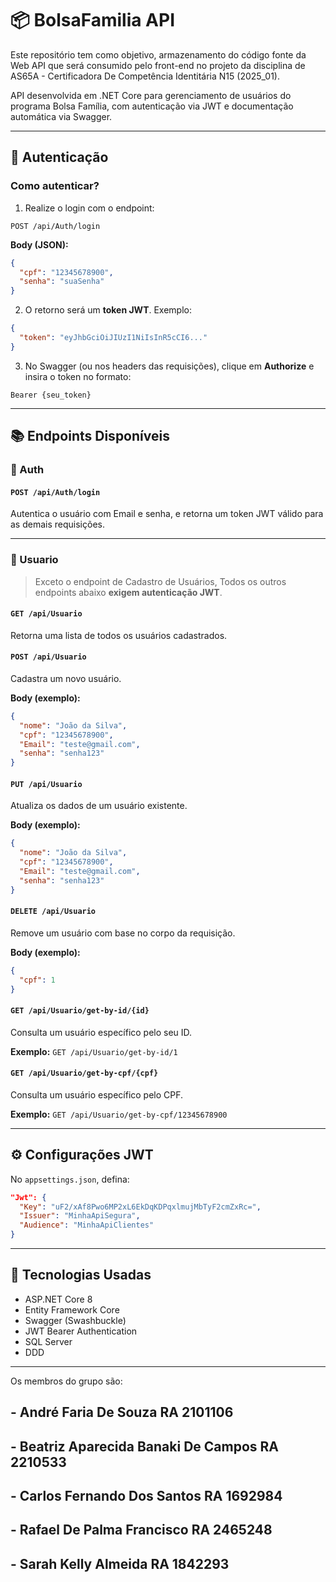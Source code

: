 # 📦 BolsaFamilia API

Este repositório tem como objetivo, armazenamento do código fonte da Web API que será consumido pelo front-end no projeto da disciplina de AS65A - Certificadora De Competência Identitária N15 (2025_01).

API desenvolvida em .NET Core para gerenciamento de usuários do programa Bolsa Família, com autenticação via JWT e documentação automática via Swagger.

---
## 🔐 Autenticação

### Como autenticar?

1. Realize o login com o endpoint:

```
POST /api/Auth/login
```

**Body (JSON):**

```json
{
  "cpf": "12345678900",
  "senha": "suaSenha"
}
```

2. O retorno será um **token JWT**. Exemplo:

```json
{
  "token": "eyJhbGciOiJIUzI1NiIsInR5cCI6..."
}
```

3. No Swagger (ou nos headers das requisições), clique em **Authorize** e insira o token no formato:

```
Bearer {seu_token}
```

---

## 📚 Endpoints Disponíveis

### 🔐 Auth

#### `POST /api/Auth/login`

Autentica o usuário com Email e senha, e retorna um token JWT válido para as demais requisições.

---

### 👤 Usuario

> Exceto o endpoint de Cadastro de Usuários, Todos os outros endpoints abaixo **exigem autenticação JWT**.

#### `GET /api/Usuario`

Retorna uma lista de todos os usuários cadastrados.

#### `POST /api/Usuario`

Cadastra um novo usuário.

**Body (exemplo):**

```json
{
  "nome": "João da Silva",
  "cpf": "12345678900",
  "Email": "teste@gmail.com",
  "senha": "senha123"
}
```

#### `PUT /api/Usuario`

Atualiza os dados de um usuário existente.

**Body (exemplo):**

```json
{
  "nome": "João da Silva",
  "cpf": "12345678900",
  "Email": "teste@gmail.com",
  "senha": "senha123"
}
```

#### `DELETE /api/Usuario`

Remove um usuário com base no corpo da requisição.

**Body (exemplo):**

```json
{
  "cpf": 1
}
```

#### `GET /api/Usuario/get-by-id/{id}`

Consulta um usuário específico pelo seu ID.

**Exemplo:**
`GET /api/Usuario/get-by-id/1`

#### `GET /api/Usuario/get-by-cpf/{cpf}`

Consulta um usuário específico pelo CPF.

**Exemplo:**
`GET /api/Usuario/get-by-cpf/12345678900`

---

## ⚙️ Configurações JWT

No `appsettings.json`, defina:

```json
"Jwt": {
  "Key": "uF2/xAf8Pwo6MP2xL6EkDqKDPqxlmujMbTyF2cmZxRc=",
  "Issuer": "MinhaApiSegura",
  "Audience": "MinhaApiClientes"
}
```

---

## 🚀 Tecnologias Usadas

* ASP.NET Core 8
* Entity Framework Core
* Swagger (Swashbuckle)
* JWT Bearer Authentication
* SQL Server
* DDD

---


Os membros do grupo são:

## - André Faria De Souza RA 2101106
## - Beatriz Aparecida Banaki De Campos RA 2210533
## - Carlos Fernando Dos Santos RA 1692984
## - Rafael De Palma Francisco RA 2465248
## - Sarah Kelly Almeida RA 1842293
